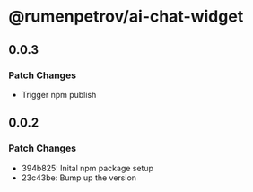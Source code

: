 # @rumenpetrov/ai-chat-widget

## 0.0.3

### Patch Changes

- Trigger npm publish

## 0.0.2

### Patch Changes

- 394b825: Inital npm package setup
- 23c43be: Bump up the version
